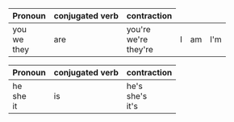 <table>
    <thead>
        <tr>
            <th>Pronoun</th>
            <th>conjugated verb</th>
            <th>contraction</th>
        </tr>
    </thead>
    <tbody>
        <tr>
            <td rowspan=3>you<BR>we<BR>they</td>
            <td rowspan=3>are</td>
            <td rowspan=3>you're<BR>we're<BR>they're</td>
        </tr>
        <tr>
            <td>I</td>
            <td>am</td>
            <td>I'm</td>
        </tr>
    </tbody>
</table>

<table>
    <thead>
        <tr>
            <th>Pronoun</th>
            <th>conjugated verb</th>
            <th>contraction</th>
        </tr>
    </thead>
    <tbody>
        <tr>
            <td rowspan=3>he<BR>she<BR>it</td>
            <td rowspan=3>is</td>
            <td rowspan=3>he's<BR>she's<BR>it's</td>
        </tr>
    </tbody>
</table>
